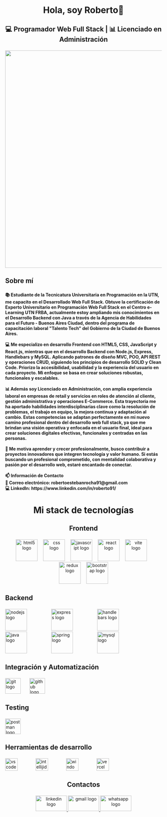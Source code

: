 <h1 align="center">Hola, soy Roberto👋</h1>

###

<h2 align="center">💻 Programador Web Full Stack | 📊 Licenciado en Administración</h2>

###

<div align="center">
  <img height="700" src="https://media.giphy.com/media/Q9aBxHn9fTqKs/giphy.gif"  />
</div>

###

<h2 align="left">Sobre mí</h2>

###

<h4 align="left">📚 Estudiante de la Tecnicatura Universitaria en Programación en la UTN, me capacito en el Desarrollado Web Full Stack. Obtuve la certificación de Experto Universitario en Programación Web Full Stack en el Centro e-Learning UTN FRBA, actualmente estoy ampliando mis conocimientos en el Desarrollo Backend con Java a través de la Agencia de Habilidades para el Futuro - Buenos Aires Ciudad, dentro del programa de capacitación laboral "Talento Tech" del Gobierno de la Ciudad de Buenos Aires.<br><br>💻 Me especializo en desarrollo Frontend con HTML5, CSS, JavaScript y React.js, mientras que en el desarrollo Backend con Node.js, Express, Handlebars y MySQL. Aplicando patrones de diseño MVC, POO, API REST y operaciones CRUD, siguiendo los principios de desarrollo SOLID y Clean Code. Priorizo la accesibilidad, usabilidad y la experiencia del usuario en cada proyecto. Mi enfoque se basa en crear soluciones robustas, funcionales y escalables.<br><br>📊 Además soy Licenciado en Administración, con amplia experiencia laboral en empresas de retail y servicios en roles de atención al cliente, gestión administrativa y operaciones E-Commerce. Esta trayectoria me ha aportado habilidades interdisciplinarias clave como la resolución de problemas, el trabajo en equipo, la mejora continua y adaptación al cambio. Estas competencias se adaptan perfectamente en mi nuevo camino profesional dentro del desarrollo web full stack, ya que me brindan una visión operativa y enfocada en el usuario final, ideal para crear soluciones digitales efectivas, funcionales y centradas en las personas.<br><br>🚀 Me motiva aprender y crecer profesionalmente, busco contribuir a proyectos innovadores que integren tecnología y valor humano. Si estás buscando un profesional comprometido, con mentalidad colaborativa y pasión por el desarrollo web, estaré encantado de conectar.<br><br>📫 Información de Contacto <br>📧 Correo electrónico: robertoestebanrocha91@gmail.com <br>💻 LinkedIn: https://www.linkedin.com/in/roberto91/</h4>

###

<h1 align="center">Mi stack de tecnologías</h1>

###

<h2 align="center">Frontend</h2>

###

<div align="center">
  <img src="https://cdn.jsdelivr.net/gh/devicons/devicon/icons/html5/html5-original.svg" height="70" alt="html5 logo"  />
  <img width="10" />
  <img src="https://cdn.jsdelivr.net/gh/devicons/devicon/icons/css3/css3-original.svg" height="70" alt="css logo"  />
  <img width="10" />
  <img src="https://cdn.jsdelivr.net/gh/devicons/devicon/icons/javascript/javascript-original.svg" height="70" alt="javascript logo"  />
  <img width="10" />
  <img src="https://cdn.jsdelivr.net/gh/devicons/devicon/icons/react/react-original.svg" height="70" alt="react logo"  />
  <img width="10" />
  <img src="https://skillicons.dev/icons?i=vite" height="70" alt="vite logo"  />
  <img width="10" />
  <img src="https://cdn.jsdelivr.net/gh/devicons/devicon/icons/redux/redux-original.svg" height="70" alt="redux logo"  />
  <img width="10" />
  <img src="https://cdn.jsdelivr.net/gh/devicons/devicon/icons/bootstrap/bootstrap-original.svg" height="70" alt="bootstrap logo"  />
</div>

###

<h2 align="left">Backend</h2>

###

<div align="left">
  <img src="https://skillicons.dev/icons?i=nodejs" height="70" alt="nodejs logo"  />
  <img width="70" />
  <img src="https://skillicons.dev/icons?i=express" height="70" alt="express logo"  />
  <img width="70" />
  <img src="https://cdn.simpleicons.org/handlebarsdotjs/000000" height="70" alt="handlebars logo"  />
  <img width="70" />
  <img src="https://skillicons.dev/icons?i=java" height="70" alt="java logo"  />
  <img width="70" />
  <img src="https://skillicons.dev/icons?i=spring" height="70" alt="spring logo"  />
  <img width="70" />
  <img src="https://cdn.simpleicons.org/mysql/4479A1" height="70" alt="mysql logo"  />
</div>

###

<h2 align="left">Integración y Automatización</h2>

###

<div align="left">
  <img src="https://img.shields.io/badge/Git-F05032?logo=git&logoColor=white&style=for-the-badge" height="50" alt="git logo"  />
  <img width="20" />
  <img src="https://img.shields.io/badge/GitHub-181717?logo=github&logoColor=white&style=for-the-badge" height="50" alt="github logo"  />
</div>

###

<h2 align="left">Testing</h2>

###

<div align="left">
  <img src="https://img.shields.io/badge/Postman-FF6C37?logo=postman&logoColor=black&style=for-the-badge" height="50" alt="postman logo"  />
</div>

###

<h2 align="left">Herramientas de desarrollo</h2>

###

<div align="left">
  <img src="https://img.shields.io/badge/Visual Studio Code-007ACC?logo=visualstudiocode&logoColor=white&style=for-the-badge" height="40" alt="vscode logo"  />
  <img width="50" />
  <img src="https://img.shields.io/badge/IntelliJ IDEA-000000?logo=intellijidea&logoColor=white&style=for-the-badge" height="40" alt="intellijidea logo"  />
  <img width="50" />
  <img src="https://img.shields.io/badge/Windows-0078D6?logo=windows&logoColor=white&style=for-the-badge" height="40" alt="windows8 logo"  />
  <img width="50" />
  <img src="https://img.shields.io/badge/Vercel-000000?logo=vercel&logoColor=white&style=for-the-badge" height="40" alt="vercel logo"  />
</div>

###

<h2 align="center">Contactos</h2>

###

<div align="center">
  <a href="https://www.linkedin.com/in/roberto91/" target="_blank">
    <img src="https://raw.githubusercontent.com/maurodesouza/profile-readme-generator/master/src/assets/icons/social/linkedin/default.svg" width="100" height="50" alt="linkedin logo"  />
  </a>
  <a href="https://accounts.google.com/login?hl=es" target="_blank">
    <img src="https://raw.githubusercontent.com/maurodesouza/profile-readme-generator/master/src/assets/icons/social/gmail/default.svg" width="100" height="50" alt="gmail logo"  />
  </a>
  <a href="https://wa.me/+5491136482123" target="_blank">
    <img src="https://raw.githubusercontent.com/maurodesouza/profile-readme-generator/master/src/assets/icons/social/whatsapp/default.svg" width="100" height="50" alt="whatsapp logo"  />
  </a>
</div>

###

<!--
<h1>Hola! Soy Roberto...<img src="https://raw.githubusercontent.com/iampavangandhi/iampavangandhi/master/gifs/Hi.gif" width="30px"> 🚀</h1>
<h2>Programador Web Full Stack Jr</h2>

### Sobre Mí 
- Actualmente estudiando la Tecnicatura Universitaria en Programación en la Universidad Tecnológica Nacional y realizando el curso de experto universitario en Programación Web Full Stack en el Centro e-Learning UTN FRBA.
- Mi stack de tecnologias es React - Node - Express - MySQL.
- Cuento con 1 año de experiencia practica como programador web full stack utilizando React.js en el Frontend, Node.js con express en el desarrollo de Backend, con MySQL en el desarrollo de Base de Datos, actualmente ampliando mi stack con Java.
- Interesado y apasionado por la tecnología, busco ofrecer soluciones digitales de alta calidad que mejoren la experiencia del usuario y aporten valor a las necesidades empresariales.
- Licenciado en Administración con 5 años de experiencia laboral trabajando en empresas de Retail y servicios (Coppel S.A., Jumbo Retail y COTO C.I.C.S.A.) como administrativo, auxiliar de E-Commerce, representante de servicios al cliente y cajero senior.

### ¿Que tecnologías uso?
<h3>Frontend</h3>

  ![HTML5](https://img.shields.io/badge/-HTML5-333333?style=flat&logo=HTML5)
  ![CSS](https://img.shields.io/badge/-CSS-333333?style=flat&logo=CSS3&logoColor=1572B6)
  ![JavaScript](https://img.shields.io/badge/-JavaScript-333333?style=flat&logo=javascript)
  ![React](https://img.shields.io/badge/-React-333333?style=flat&logo=react)
  ![Redux](https://img.shields.io/badge/-Redux-333333?style=flat&logo=redux)
  ![Next.js](https://img.shields.io/badge/-Next.js-333333?style=flat&logo=next.js)
<h3>Backend</h3>

  ![Node.js](https://img.shields.io/badge/-Node.js-333333?style=flat&logo=node.js)
  ![Express](https://img.shields.io/badge/-Express-333333?style=flat&logo=express)
  ![Sequelize](https://img.shields.io/badge/-Sequelize-333333?style=flat&logo=sequelize)
<h3>Base de Datos</h3>

  ![PostgreSQL](https://img.shields.io/badge/-PostgreSQL-333333?style=flat&logo=postgresql)
  ![MongoDB](https://img.shields.io/badge/-MongoDB-333333?style=flat&logo=MongoDB)

### Contactame
<a href="https://www.linkedin.com/in/roberto91/"><img alt="LinkedIn" src="https://img.shields.io/badge/LinkedIn-Roberto%20Rocha-blue?style=flat-square&logo=linkedin"></a>  
<a href="robertoestebanrocha91@gmail.com"><img alt="Email" src="https://img.shields.io/badge/Gmail-robertoestebanrocha91@gmail.com-blue?style=flat-square&logo=gmail"></a>  
-->
<!--
**ElRobertRocha91/ElRobertRocha91** is a ✨ _special_ ✨ repository because its `README.md` (this file) appears on your GitHub profile.

Here are some ideas to get you started:

- 🔭 I’m currently working on ...
- 🌱 I’m currently learning ...
- 👯 I’m looking to collaborate on ...
- 🤔 I’m looking for help with ...
- 💬 Ask me about ...
- 📫 How to reach me: ...
- 😄 Pronouns: ...
- ⚡ Fun fact: ...
-->
